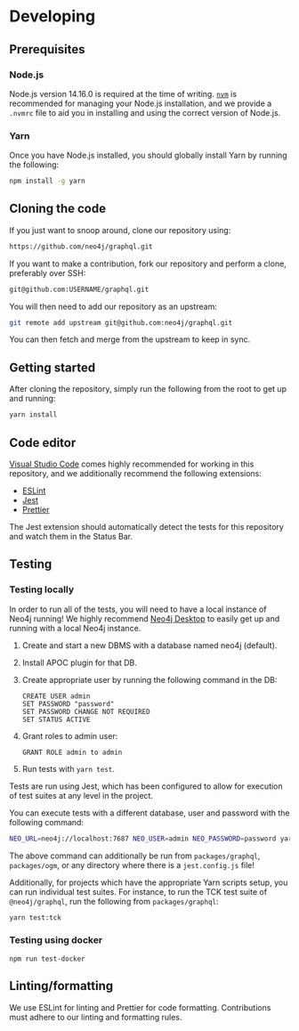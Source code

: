 # Developing

## Prerequisites

### Node.js

Node.js version 14.16.0 is required at the time of writing. [`nvm`](https://github.com/nvm-sh/nvm) is recommended for managing your Node.js installation, and we provide a `.nvmrc` file to aid you in installing and using the correct version of Node.js.

### Yarn

Once you have Node.js installed, you should globally install Yarn by running the following:

```bash
npm install -g yarn
```

## Cloning the code

If you just want to snoop around, clone our repository using:

```bash
https://github.com/neo4j/graphql.git
```

If you want to make a contribution, fork our repository and perform a clone, preferably over SSH:

```bash
git@github.com:USERNAME/graphql.git
```

You will then need to add our repository as an upstream:

```bash
git remote add upstream git@github.com:neo4j/graphql.git
```

You can then fetch and merge from the upstream to keep in sync.

## Getting started

After cloning the repository, simply run the following from the root to get up and running:

```bash
yarn install
```

## Code editor

[Visual Studio Code](https://code.visualstudio.com/) comes highly recommended for working in this repository, and we additionally recommend the following extensions:

-   [ESLint](https://marketplace.visualstudio.com/items?itemName=dbaeumer.vscode-eslint)
-   [Jest](https://marketplace.visualstudio.com/items?itemName=Orta.vscode-jest)
-   [Prettier](https://marketplace.visualstudio.com/items?itemName=esbenp.prettier-vscode)

The Jest extension should automatically detect the tests for this repository and watch them in the Status Bar.

## Testing

### Testing locally

In order to run all of the tests, you will need to have a local instance of Neo4j running! We highly recommend [Neo4j Desktop](https://neo4j.com/download/) to easily get up and running with a local Neo4j instance.

1. Create and start a new DBMS with a database named neo4j (default).
2. Install APOC plugin for that DB.
3. Create appropriate user by running the following command in the DB:

    ```cypher
    CREATE USER admin
    SET PASSWORD "password"
    SET PASSWORD CHANGE NOT REQUIRED
    SET STATUS ACTIVE
    ```

4. Grant roles to admin user:

    ```cypher
    GRANT ROLE admin to admin
    ```

5. Run tests with `yarn test`.

Tests are run using Jest, which has been configured to allow for execution of test suites at any level in the project.

You can execute tests with a different database, user and password with the following command:

```bash
NEO_URL=neo4j://localhost:7687 NEO_USER=admin NEO_PASSWORD=password yarn test
```

The above command can additionally be run from `packages/graphql`, `packages/ogm`, or any directory where there is a `jest.config.js` file!

Additionally, for projects which have the appropriate Yarn scripts setup, you can run individual test suites. For instance, to run the TCK test suite of `@neo4j/graphql`, run the following from `packages/graphql`:

```bash
yarn test:tck
```

### Testing using docker

```
npm run test-docker
```

## Linting/formatting

We use ESLint for linting and Prettier for code formatting. Contributions must adhere to our linting and formatting rules.
